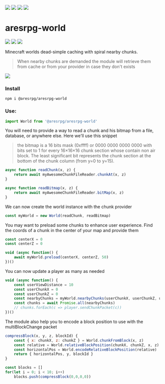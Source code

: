 ![][licence] [![][npm]][npmlink] [![][travis]][travislink] [![][npmdl]][npmlink]

# aresrpg-world

[![][discord]][discordlink] [![][twitter]][twitterlink] ![][mcversion]

[licence]: https://img.shields.io/github/license/AresRPG/aresrpg-world.svg?style=for-the-badge
[npm]: https://img.shields.io/npm/v/@aresrpg/aresrpg-world.svg?logo=npm&style=for-the-badge
[npmlink]: https://www.npmjs.com/package/@aresrpg/aresrpg-world
[travis]: https://img.shields.io/travis/com/AresRPG/aresrpg-world.svg?logo=travis&style=for-the-badge
[travislink]: https://travis-ci.com/AresRPG/aresrpg-world
[npmdl]: https://img.shields.io/npm/dw/@aresrpg/aresrpg-world.svg?color=%239C27B0&style=for-the-badge
[twitter]: https://img.shields.io/badge/follow-us-blue.svg?logo=twitter&style=for-the-badge
[twitterlink]: https://twitter.com/AresRPG
[discord]: https://img.shields.io/discord/265104803531587584.svg?logo=discord&style=for-the-badge
[discordlink]: https://discord.gg/Ea6a5cn
[mcversion]: https://img.shields.io/badge/minecraft-1.12+-AB47BC.svg?style=for-the-badge

Minecraft worlds dead-simple caching with spiral nearby chunks.

> When nearby chunks are demanded the module will retrieve them from cache or from your provider in case they don't exists

![](https://i.imgur.com/DAAZ2Hp.png)

### Install

`npm i @aresrpg/aresrpg-world`

### Use:

```js
import World from '@aresrpg/aresrpg-world'
```

You will need to provide a way to read a chunk and his bitmap from a file, database, or anywhere else.
Here we'll use this snippet

> the bitmap is a 16 bits mask (0xffff) or 0000 0000 0000 0000 with bits set to 1 for every 16×16×16 chunk section whose contain non air block. The least significant bit represents the chunk section at the bottom of the chunk column (from y=0 to y=15).

```js
async function readChunk(x, z) {
	return await myAwesomeChunkFileReader.chunkAt(x, z)
}

async function readBitmap(x, z) {
	return await myAwesomeChunkFileReader.bitMap(x, z)
}
```

We can now create the world instance with the chunk provider

```js
const myWorld = new World(readChunk, readBitmap)
```

You may want to preload some chunks to enhance user experience. Find the coords of a chunk in the center
of your map and provide them

```js
const centerX = 0
const centerZ = 0

void (async function() {
	await myWorld.preload(centerX, centerZ, 50)
})()
```

You can now update a player as many as needed

```js
void (async function() {
	const userViewDistance = 10
	const userChunkX = 0
	const userChunkZ = 0
	const nearbyChunks = myWorld.nearbyChunks(userChunkX, userChunkZ, userViewDistance)
	const chunks = await Promise.all(nearbyChunks)
	// chunks.forEach(c => player.sendChunkPacket(c))
})()
```

The module also help you to encode a block position to use with the multiBlockChange packet

```js
compressBlock(x, y, z, blockId) {
	const { x: chunkX, z: chunkZ } = World.chunkFromBlock(x, z)
	const relative = World.relativeBlockPosition(chunkX, chunkZ, x, z)
	const horizontalPos = World.encodeRelativeBlockPosition(relative)
	return { horizontalPos, y, blockId }
}

const blocks = []
for(let i = 0; i < 10; i++)
	blocks.push(compressBlock(0,0,0,0))
```
